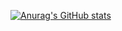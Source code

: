 [![Anurag's GitHub stats](https://github-readme-stats.vercel.app/api?username=t3m14)](https://github.com/anuraghazra/github-readme-stats)
